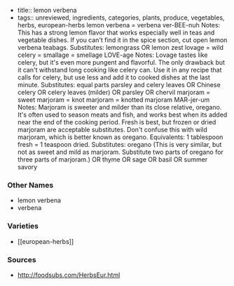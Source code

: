 - title:: lemon verbena
- tags:: unreviewed, ingredients, categories, plants, produce, vegetables, herbs, european-herbs
lemon verbena = verbena ver-BEE-nuh Notes: This has a strong lemon flavor that works especially well in teas and vegetable dishes. If you can't find it in the spice section, cut open lemon verbena teabags. Substitutes: lemongrass OR lemon zest lovage = wild celery = smallage = smellage LOVE-age Notes: Lovage tastes like celery, but it's even more pungent and flavorful. The only drawback but it can't withstand long cooking like celery can. Use it in any recipe that calls for celery, but use less and add it to cooked dishes at the last minute. Substitutes: equal parts parsley and celery leaves OR Chinese celery OR celery leaves (milder) OR parsley OR chervil marjoram = sweet marjoram = knot marjoram = knotted marjoram MAR-jer-um Notes: Marjoram is sweeter and milder than its close relative, oregano. It's often used to season meats and fish, and works best when its added near the end of the cooking period. Fresh is best, but frozen or dried marjoram are acceptable substitutes. Don't confuse this with wild marjoram, which is better known as oregano. Equivalents: 1 tablespoon fresh = 1 teaspoon dried. Substitutes: oregano (This is very similar, but not as sweet and mild as marjoram. Substitute two parts of oregano for three parts of marjoram.) OR thyme OR sage OR basil OR summer savory

### Other Names

* lemon verbena
* verbena

### Varieties

* [[european-herbs]]

### Sources
* http://foodsubs.com/HerbsEur.html
